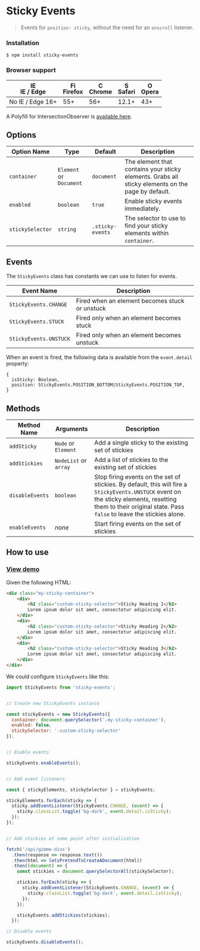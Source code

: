 # Sticky Events

> Events for `position: sticky`, without the need for an `onscroll` listener.


### Installation

`$ npm install sticky-events`


### Browser support

| <img src="https://raw.githubusercontent.com/godban/browsers-support-badges/master/src/images/edge.png" alt="IE / Edge" width="16px" height="16px" /></br>IE / Edge | <img src="https://raw.githubusercontent.com/godban/browsers-support-badges/master/src/images/firefox.png" alt="Firefox" width="16px" height="16px" /></br>Firefox | <img src="https://raw.githubusercontent.com/godban/browsers-support-badges/master/src/images/chrome.png" alt="Chrome" width="16px" height="16px" /></br>Chrome | <img src="https://raw.githubusercontent.com/godban/browsers-support-badges/master/src/images/safari.png" alt="Safari" width="16px" height="16px" /></br>Safari | <img src="https://raw.githubusercontent.com/godban/browsers-support-badges/master/src/images/opera.png" alt="Opera" width="16px" height="16px" /></br>Opera |
| --------- | --------- | --------- | --------- | --------- |
| No IE / Edge 16+ | 55+ | 56+ | 12.1+ | 43+ |

A Polyfill for IntersectionObserver is [available here](https://github.com/w3c/IntersectionObserver/tree/master/polyfill).

## Options

| Option Name      | Type                    | Default          | Description                                                                                       |
| ---------------- | ----------------------- | ---------------- | ------------------------------------------------------------------------------------------------- |
| `container`      | `Element` or `Document` | `document`       | The element that contains your sticky elements. Grabs all sticky elements on the page by default. |                      |
| `enabled`        | `boolean`               | `true`           | Enable sticky events immediately.                                                                 |
| `stickySelector` | `string`                | `.sticky-events` | The selector to use to find your sticky elements within `container`.                              |


## Events

The `StickyEvents` class has constants we can use to listen for events.

| Event Name             | Description                                    |
| ---------------------- | ---------------------------------------------- |
| `StickyEvents.CHANGE`  | Fired when an element becomes stuck or unstuck |
| `StickyEvents.STUCK`   | Fired only when an element becomes stuck       |
| `StickyEvents.UNSTUCK` | Fired only when an element becomes unstuck     |

When an event is fired, the following data is available from the `event.detail` property:
```
{
  isSticky: Boolean,
  position: StickyEvents.POSITION_BOTTOM|StickyEvents.POSITION_TOP,
}
```


## Methods

| Method Name       | Arguments             | Description                                               |
| ----------------- | --------------------- | --------------------------------------------------------- |
| `addSticky`       | `Node` or `Element`   | Add a single sticky to the existing set of stickies       |
| `addStickies`     | `NodeList` or `array` | Add a list of stickies to the existing set of stickies    |
| `disableEvents`   | `boolean`             | Stop firing events on the set of stickies. By default, this will fire a `StickyEvents.UNSTUCK` event on the sticky elements, resetting them to their original state. Pass `false` to leave the stickies alone. |
| `enableEvents`    | *none*                | Start firing events on the set of stickies                |


## How to use

### [View demo](https://ryanwalters.github.io/sticky-events/)

Given the following HTML:
```html
<div class="my-sticky-container">
    <div>
        <h2 class="custom-sticky-selector">Sticky Heading 1</h2>
        Lorem ipsum dolor sit amet, consectetur adipiscing elit.
    </div>
    <div>
        <h2 class="custom-sticky-selector">Sticky Heading 2</h2>
        Lorem ipsum dolor sit amet, consectetur adipiscing elit.
    </div>
    <div>
        <h2 class="custom-sticky-selector">Sticky Heading 3</h2>
        Lorem ipsum dolor sit amet, consectetur adipiscing elit.
    </div>
</div>
```

We could configure `StickyEvents` like this:
```javascript
import StickyEvents from 'sticky-events';


// Create new StickyEvents instance

const stickyEvents = new StickyEvents({
  container: document.querySelector('.my-sticky-container'),
  enabled: false,
  stickySelector: '.custom-sticky-selector'
});


// Enable events

stickyEvents.enableEvents();


// Add event listeners

const { stickyElements, stickySelector } = stickyEvents;

stickyElements.forEach(sticky => {
  sticky.addEventListener(StickyEvents.CHANGE, (event) => {
    sticky.classList.toggle('bg-dark', event.detail.isSticky);
  });
});


// Add stickies at some point after initialization

fetch('/api/gimme-divs')
  .then(response => response.text())
  .then(html => letsPretendToCreateADocument(html))
  .then((document) => {
    const stickies = document.querySelectorAll(stickySelector);

    stickies.forEach(sticky => {
      sticky.addEventListener(StickyEvents.CHANGE, (event) => {
        sticky.classList.toggle('bg-dark', event.detail.isSticky);
      });
    });  

    stickyEvents.addStickies(stickies);
  });

// Disable events

stickyEvents.disableEvents();
```
